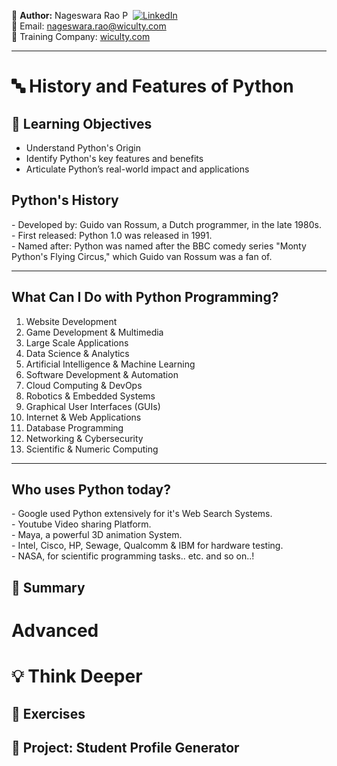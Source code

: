 👤 **Author:** Nageswara Rao P &nbsp;[![LinkedIn](https://img.shields.io/badge/LinkedIn-%230077B5.svg?style=flat-square&logo=linkedin&logoColor=white)](https://www.linkedin.com/in/nageshvkn)  
📧 Email: [nageswara.rao@wiculty.com](mailto:nageswara.rao@wiculty.com)  
🏢 Training Company: [wiculty.com](https://wiculty.com)

---
# 🔤 History and Features of Python

## 🎯 Learning Objectives
-  Understand Python's Origin
- Identify Python's key features and benefits
- Articulate Python’s real-world impact and applications

## Python's History
\- Developed by: Guido van Rossum, a Dutch programmer, in the late 1980s.  
\- First released: Python 1.0 was released in 1991.  
\- Named after: Python was named after the BBC comedy series "Monty Python's Flying Circus," which Guido van Rossum was a fan of.

---

## What Can I Do with Python Programming?

1. Website Development  
2. Game Development & Multimedia  
3. Large Scale Applications  
4. Data Science & Analytics  
5. Artificial Intelligence & Machine Learning  
6. Software Development & Automation  
7. Cloud Computing & DevOps  
8. Robotics & Embedded Systems  
9. Graphical User Interfaces (GUIs)  
10. Internet & Web Applications  
11. Database Programming  
12. Networking & Cybersecurity  
13. Scientific & Numeric Computing  

---
## Who uses Python today?
\- Google used Python extensively for it's Web Search Systems.  
\- Youtube Video sharing Platform.  
\- Maya, a powerful 3D animation System.  
\- Intel, Cisco, HP, Sewage, Qualcomm & IBM for hardware testing.  
\- NASA, for scientific programming tasks.. etc. and so on..!

## 🧠 Summary


# Advanced


# 💡 Think Deeper

## 🧪 Exercises

## 📘 Project: Student Profile Generator

